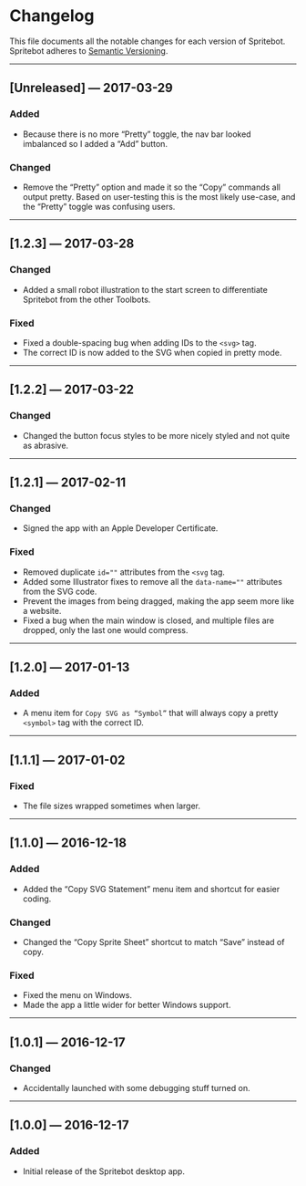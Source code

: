 # Changelog

This file documents all the notable changes for each version of Spritebot.
Spritebot adheres to [Semantic Versioning](http://semver.org/).

---

## [Unreleased] — 2017-03-29

### Added

- Because there is no more “Pretty” toggle, the nav bar looked imbalanced so I added a “Add” button.

### Changed

- Remove the “Pretty” option and made it so the “Copy” commands all output pretty. Based on user-testing this is the most likely use-case, and the “Pretty” toggle was confusing users.

---

## [1.2.3] — 2017-03-28

### Changed

- Added a small robot illustration to the start screen to differentiate Spritebot from the other Toolbots.

### Fixed

- Fixed a double-spacing bug when adding IDs to the `<svg>` tag.
- The correct ID is now added to the SVG when copied in pretty mode.

---

## [1.2.2] — 2017-03-22

### Changed

- Changed the button focus styles to be more nicely styled and not quite as abrasive.

---

## [1.2.1] — 2017-02-11

### Changed

- Signed the app with an Apple Developer Certificate.

### Fixed

- Removed duplicate `id=""` attributes from the `<svg` tag.
- Added some Illustrator fixes to remove all the `data-name=""` attributes from the SVG code.
- Prevent the images from being dragged, making the app seem more like a website.
- Fixed a bug when the main window is closed, and multiple files are dropped, only the last one would compress.

---

## [1.2.0] — 2017-01-13

### Added

- A menu item for `Copy SVG as “Symbol”` that will always copy a pretty `<symbol>` tag with the correct ID.

---

## [1.1.1] — 2017-01-02

### Fixed

- The file sizes wrapped sometimes when larger.

---

## [1.1.0] — 2016-12-18

### Added

- Added the “Copy SVG <use> Statement” menu item and shortcut for easier coding.

### Changed

- Changed the “Copy Sprite Sheet” shortcut to match “Save” instead of copy.

### Fixed

- Fixed the menu on Windows.
- Made the app a little wider for better Windows support.

---

## [1.0.1] — 2016-12-17

### Changed

- Accidentally launched with some debugging stuff turned on.

---

## [1.0.0] — 2016-12-17

### Added

- Initial release of the Spritebot desktop app.
